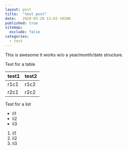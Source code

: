 ```yaml
---
layout: post
title:  "test post"
date:   2020-03-28 13:43 +0100
published: true
sitemap:
  exclude: false
categories: 
  - test
---
```


This is awesome it works w/o a year/month/date structure.

Test for a table

| test1  | test2  |
|---|---|
| r1c1  | r1c2  |
|r2c1|r2c2|

Test for a list

- li1
- li2
- li3

1. li1
2. li2
3. li3